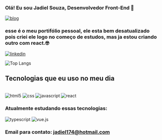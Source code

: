 ### Olá! Eu sou Jadiel Souza, Desenvolvedor Front-End 🤠

[![blog](https://img.shields.io/badge/website-000000?style=for-the-badge&logo=About.me&logoColor=white)](https://jadiel07.github.io/new-portif-lio/)

### esse é o meu portifólio pessoal, ele esta bem desatualizado pois criei ele logo no começo de estudos, mas ja estou criando outro com react.🤓

[![linkedin](https://img.shields.io/badge/LinkedIn-0077B5?style=for-the-badge&logo=linkedin&logoColor=white)](https://www.linkedin.com/in/jadiel-santos-268310236/)

![Top Langs](https://github-readme-stats.vercel.app/api/top-langs/?username=jadiel07&hide_progress=true)

## Tecnologias que eu uso no meu dia

<div style= "display:inline_block"> <br>
<img align="center" alt="html5" src="https://img.shields.io/badge/HTML-239120?style=for-the-badge&logo=html5&logoColor=white">
<img align="center" alt="css" src="https://img.shields.io/badge/CSS-239120?&style=for-the-badge&logo=css3&logoColor=white">
<img align="center" alt="javascript" src="https://img.shields.io/badge/JavaScript-323330?style=for-the-badge&logo=javascript&logoColor=F7DF1E">
<img align="center" alt="react" src="https://img.shields.io/badge/React-20232A?style=for-the-badge&logo=react&logoColor=61DAFB">
<br>

### Atualmente estudando essas tecnologias:

<img align="center" alt="typescript" src="https://img.shields.io/badge/TypeScript-007ACC?style=for-the-badge&logo=typescript&logoColor=white">
<img align="center" alt="vue.js" src="https://img.shields.io/badge/Vue.js-35495E?style=for-the-badge&logo=vue.js&logoColor=4FC08D">
</div>

### Email para contato: jadiel174@hotmail.com

